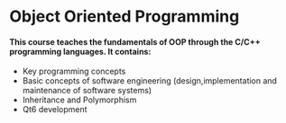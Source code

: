 # Object Oriented Programming

#### This course teaches the fundamentals of OOP through the C/C++ programming languages. It contains:
- Key programming concepts
- Basic concepts of software engineering (design,implementation and maintenance of software systems)
- Inheritance and Polymorphism
- Qt6 development
